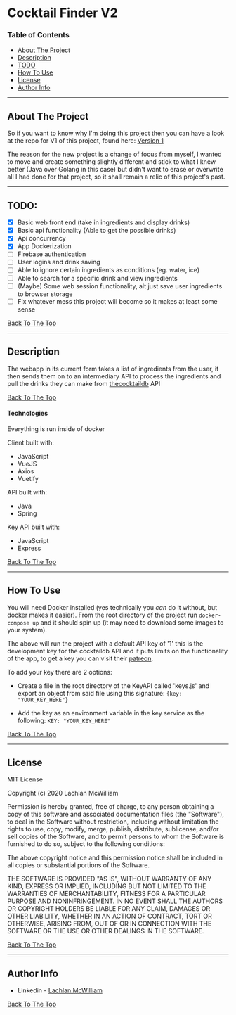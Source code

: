 # Cocktail Finder V2

### Table of Contents

- [About The Project](#about-the-project)
- [Description](#description)
- [TODO](#todo)
- [How To Use](#how-to-use)
- [License](#license)
- [Author Info](#author-info)

---

## About The Project

So if you want to know why I'm doing this project then you can have a look at the repo for V1 of this project, found here: [Version 1](https://github.com/LachlanMcWilliam/Cocktail-Finder)

The reason for the new project is a change of focus from myself, I wanted to move and create something slightly different and stick to what I knew better (Java over Golang in this case) but didn't want to erase or overwrite all I had done for that project, so it shall remain a relic of this project's past.

---

## TODO:

- [x] Basic web front end (take in ingredients and display drinks)
- [x] Basic api functionality (Able to get the possible drinks)
- [x] Api concurrency
- [x] App Dockerization
- [ ] Firebase authentication
- [ ] User logins and drink saving
- [ ] Able to ignore certain ingredients as conditions (eg. water, ice)
- [ ] Able to search for a specific drink and view ingredients
- [ ] (Maybe) Some web session functionality, alt just save user ingredients to browser storage
- [ ] Fix whatever mess this project will become so it makes at least some sense

[Back To The Top](#table-of-contents)

---

## Description

The webapp in its current form takes a list of ingredients from the user, it then sends them on to an intermediary API to process the ingredients and pull the drinks they can make from [thecocktaildb](https://www.thecocktaildb.com/) API

[Back To The Top](#table-of-contents)

#### Technologies

Everything is run inside of docker

Client built with:

- JavaScript
- VueJS
- Axios
- Vuetify

API built with:

- Java
- Spring

Key API built with:

- JavaScript
- Express

[Back To The Top](#table-of-contents)

---

## How To Use

You will need Docker installed (yes technically you _can_ do it without, but docker makes it easier). From the root directory of the project run `docker-compose up` and it should spin up (it may need to download some images to your system).

The above will run the project with a default API key of '1' this is the development key for the cocktaildb API and it puts limits on the functionality of the app, to get a key you can visit their [patreon](https://www.patreon.com/thedatadb).

To add your key there are 2 options:

- Create a file in the root directory of the KeyAPI called 'keys.js' and export an object from said file using this signature: `{key: "YOUR_KEY_HERE"}`

- Add the key as an environment variable in the key service as the following: `KEY: "YOUR_KEY_HERE"`

[Back To The Top](#table-of-contents)

---

## License

MIT License

Copyright (c) 2020 Lachlan McWilliam

Permission is hereby granted, free of charge, to any person obtaining a copy
of this software and associated documentation files (the "Software"), to deal
in the Software without restriction, including without limitation the rights
to use, copy, modify, merge, publish, distribute, sublicense, and/or sell
copies of the Software, and to permit persons to whom the Software is
furnished to do so, subject to the following conditions:

The above copyright notice and this permission notice shall be included in all
copies or substantial portions of the Software.

THE SOFTWARE IS PROVIDED "AS IS", WITHOUT WARRANTY OF ANY KIND, EXPRESS OR
IMPLIED, INCLUDING BUT NOT LIMITED TO THE WARRANTIES OF MERCHANTABILITY,
FITNESS FOR A PARTICULAR PURPOSE AND NONINFRINGEMENT. IN NO EVENT SHALL THE
AUTHORS OR COPYRIGHT HOLDERS BE LIABLE FOR ANY CLAIM, DAMAGES OR OTHER
LIABILITY, WHETHER IN AN ACTION OF CONTRACT, TORT OR OTHERWISE, ARISING FROM,
OUT OF OR IN CONNECTION WITH THE SOFTWARE OR THE USE OR OTHER DEALINGS IN THE
SOFTWARE.

[Back To The Top](#table-of-contents)

---

## Author Info

- Linkedin - [Lachlan McWilliam](https://www.linkedin.com/in/lachlan-mcwilliam/)

[Back To The Top](#table-of-contents)
